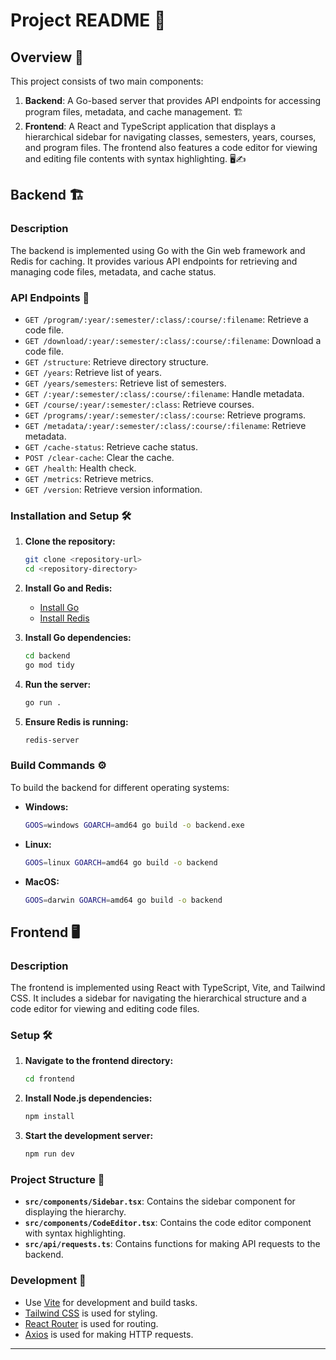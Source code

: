 # Project README 🚀

## Overview 🌟

This project consists of two main components:

1. **Backend**: A Go-based server that provides API endpoints for accessing program files, metadata, and cache management. 🏗️
2. **Frontend**: A React and TypeScript application that displays a hierarchical sidebar for navigating classes, semesters, years, courses, and program files. The frontend also features a code editor
   for viewing and editing file contents with syntax highlighting. 🖥️✍️

## Backend 🏗️

### Description

The backend is implemented using Go with the Gin web framework and Redis for caching. It provides various API endpoints for retrieving and managing code files, metadata, and cache status.

### API Endpoints 📡

-  `GET /program/:year/:semester/:class/:course/:filename`: Retrieve a code file.
-  `GET /download/:year/:semester/:class/:course/:filename`: Download a code file.
-  `GET /structure`: Retrieve directory structure.
-  `GET /years`: Retrieve list of years.
-  `GET /years/semesters`: Retrieve list of semesters.
-  `GET /:year/:semester/:class/:course/:filename`: Handle metadata.
-  `GET /course/:year/:semester/:class`: Retrieve courses.
-  `GET /programs/:year/:semester/:class/:course`: Retrieve programs.
-  `GET /metadata/:year/:semester/:class/:course/:filename`: Retrieve metadata.
-  `GET /cache-status`: Retrieve cache status.
-  `POST /clear-cache`: Clear the cache.
-  `GET /health`: Health check.
-  `GET /metrics`: Retrieve metrics.
-  `GET /version`: Retrieve version information.

### Installation and Setup 🛠️

1. **Clone the repository:**

   ```sh
   git clone <repository-url>
   cd <repository-directory>
   ```

2. **Install Go and Redis:**

   -  [Install Go](https://golang.org/doc/install)
   -  [Install Redis](https://redis.io/download)

3. **Install Go dependencies:**

   ```sh
   cd backend
   go mod tidy
   ```

4. **Run the server:**

   ```sh
   go run .
   ```

5. **Ensure Redis is running:**
   ```sh
   redis-server
   ```

### Build Commands ⚙️

To build the backend for different operating systems:

-  **Windows:**

   ```sh
   GOOS=windows GOARCH=amd64 go build -o backend.exe
   ```

-  **Linux:**

   ```sh
   GOOS=linux GOARCH=amd64 go build -o backend
   ```

-  **MacOS:**
   ```sh
   GOOS=darwin GOARCH=amd64 go build -o backend
   ```

## Frontend 🖥️

### Description

The frontend is implemented using React with TypeScript, Vite, and Tailwind CSS. It includes a sidebar for navigating the hierarchical structure and a code editor for viewing and editing code files.

### Setup 🛠️

1. **Navigate to the frontend directory:**

   ```sh
   cd frontend
   ```

2. **Install Node.js dependencies:**

   ```sh
   npm install
   ```

3. **Start the development server:**
   ```sh
   npm run dev
   ```

### Project Structure 📁

-  **`src/components/Sidebar.tsx`**: Contains the sidebar component for displaying the hierarchy.
-  **`src/components/CodeEditor.tsx`**: Contains the code editor component with syntax highlighting.
-  **`src/api/requests.ts`**: Contains functions for making API requests to the backend.

### Development 🔨

-  Use [Vite](https://vitejs.dev/) for development and build tasks.
-  [Tailwind CSS](https://tailwindcss.com/) is used for styling.
-  [React Router](https://reactrouter.com/) is used for routing.
-  [Axios](https://axios-http.com/) is used for making HTTP requests.

---

